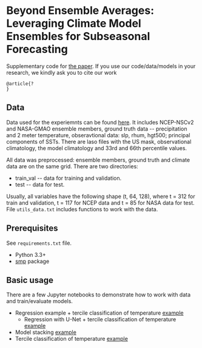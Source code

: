 # Beyond Ensemble Averages: Leveraging Climate Model Ensembles for Subseasonal Forecasting

Supplementary code for [the paper](?).
If you use our code/data/models in your research, we kindly ask you to cite our work
```
@article{?
}
```

## Data 

Data used for the experiemnts can be found [here](https://uchicago.box.com/s/xzv588kzyywykdfmsucwntpnd06zf79w). It includes NCEP-NSCv2 and NASA-GMAO ensemble members, ground truth data -- precipitation and 2 meter temperature, obseravtional data: slp, rhum, hgt500; principal components of SSTs. There are laso files with the US mask, observational climatology, the model climatology and 33rd and 66th percentile values.

All data was preprocessed: ensemble members, ground truth and climate data are on the same grid. There are two directories:

- train_val -- data for training and validation.
- test -- data for test. 

Usually, all variables have the following shape (t, 64, 128), where t = 312 for train and validation, t = 117 for NCEP data and t = 85 for NASA data for test. File ```utils_data.txt``` includes functions to work with the data.

## Prerequisites

See ```requirements.txt``` file.
- Python 3.3+
- [smp](https://github.com/qubvel/segmentation_models.pytorch) package

## Basic usage

There are a few Jupyter notebooks to demonstrate how to work with data and train/evaluate models.

- Regression example + tercile classification of temperature [example](https://github.com/elena-orlova/SSF_project/tree/master/regression&tercile_classification/regression_baselines_RF_tercile_tmp.ipynb)
    - Regression with U-Net + tercile classification of temperature [example](https://github.com/elena-orlova/SSF_project/tree/master/regression&tercile_classification/regression_UNET_tercile_tmp.ipynb)
- Model stacking [example](https://github.com/elena-orlova/SSF_project/tree/master/regression&tercile_classification/stacking_models.ipynb)
- Tercile classification of temperature [example](https://github.com/elena-orlova/SSF_project/tree/master/regression&tercile_classification/tercile_classification_precip.ipynb)
<!-- - Quantile regression [example](?) -->

